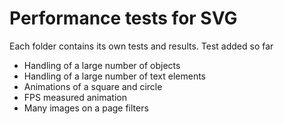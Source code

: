 # Performance tests for SVG

Each folder contains its own tests and results. Test added so far

* Handling of a large number of objects
* Handling of a large number of text elements
* Animations of a square and circle
* FPS measured animation
* Many images on a page filters
